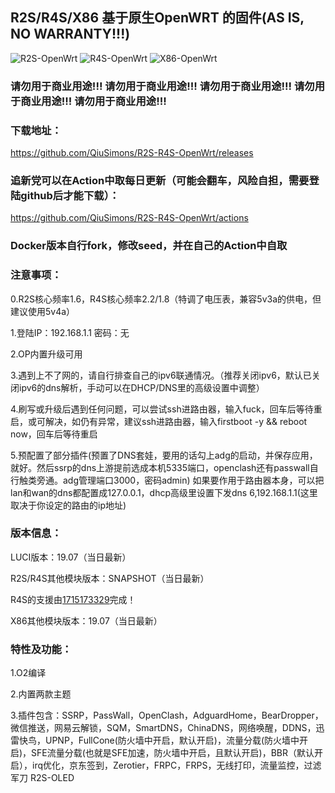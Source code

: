 ## R2S/R4S/X86 基于原生OpenWRT 的固件(AS IS, NO WARRANTY!!!)
![R2S-OpenWrt](https://github.com/QiuSimons/R2S-R4S-X86-OpenWrt/workflows/R2S-OpenWrt/badge.svg)
![R4S-OpenWrt](https://github.com/QiuSimons/R2S-R4S-X86-OpenWrt/workflows/R4S-OpenWrt/badge.svg)
![X86-OpenWrt](https://github.com/QiuSimons/R2S-R4S-X86-OpenWrt/workflows/X86-OpenWrt/badge.svg)
### 请勿用于商业用途!!! 请勿用于商业用途!!! 请勿用于商业用途!!! 请勿用于商业用途!!! 请勿用于商业用途!!!

### 下载地址：
https://github.com/QiuSimons/R2S-R4S-OpenWrt/releases

### 追新党可以在Action中取每日更新（可能会翻车，风险自担，需要登陆github后才能下载）：
https://github.com/QiuSimons/R2S-R4S-OpenWrt/actions

### Docker版本自行fork，修改seed，并在自己的Action中自取

### 注意事项：
0.R2S核心频率1.6，R4S核心频率2.2/1.8（特调了电压表，兼容5v3a的供电，但建议使用5v4a）

1.登陆IP：192.168.1.1 密码：无

2.OP内置升级可用

3.遇到上不了网的，请自行排查自己的ipv6联通情况。（推荐关闭ipv6，默认已关闭ipv6的dns解析，手动可以在DHCP/DNS里的高级设置中调整）

4.刷写或升级后遇到任何问题，可以尝试ssh进路由器，输入fuck，回车后等待重启，或可解决，如仍有异常，建议ssh进路由器，输入firstboot -y && reboot now，回车后等待重启

5.预配置了部分插件(预置了DNS套娃，要用的话勾上adg的启动，并保存应用，就好。然后ssrp的dns上游提前选成本机5335端口，openclash还有passwall自行触类旁通。adg管理端口3000，密码admin)
如果要作用于路由器本身，可以把lan和wan的dns都配置成127.0.0.1，dhcp高级里设置下发dns 6,192.168.1.1(这里取决于你设定的路由的ip地址)

### 版本信息：
LUCI版本：19.07（当日最新）

R2S/R4S其他模块版本：SNAPSHOT（当日最新）

R4S的支援由[1715173329](https://github.com/1715173329/)完成！

X86其他模块版本：19.07（当日最新）

### 特性及功能：
1.O2编译

2.内置两款主题

3.插件包含：SSRP，PassWall，OpenClash，AdguardHome，BearDropper，微信推送，网易云解锁，SQM，SmartDNS，ChinaDNS，网络唤醒，DDNS，迅雷快鸟，UPNP，FullCone(防火墙中开启，默认开启)，流量分载(防火墙中开启)，SFE流量分载(也就是SFE加速，防火墙中开启，且默认开启)，BBR（默认开启），irq优化，京东签到，Zerotier，FRPC，FRPS，无线打印，流量监控，过滤军刀 R2S-OLED

